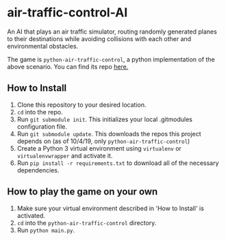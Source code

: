 # air-traffic-control-AI
An AI that plays an air traffic simulator, routing randomly generated planes to their destinations while avoiding collisions with each other and environmental obstacles.

The game is `python-air-traffic-control`, a python implementation of the above scenario. You can find its repo [here.](https://github.com/scotty3785/python-air-traffic-control)

## How to Install
1. Clone this repository to your desired location.
2. `cd` into the repo.
3. Run `git submodule init`. This initializes your local .gitmodules configuration file.
4. Run `git submodule update`. This downloads the repos this project depends on (as of 10/4/19, only `python-air-traffic-control`)
5. Create a Python 3 virtual environment using `virtualenv` or `virtualenvwrapper` and activate it.
6. Run `pip install -r requirements.txt` to download all of the necessary dependencies.

## How to play the game on your own
1. Make sure your virtual environment described in 'How to Install' is activated.
2. `cd` into the `python-air-traffic-control` directory.
3. Run `python main.py`.
